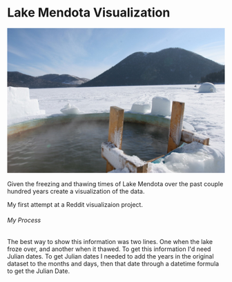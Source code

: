 # Lake Mendota Visualization
![Frozen Lake](Images/FrozenLake.jpeg)

Given the freezing and thawing times of Lake Mendota over the past couple hundred years create a visualization of the data.

My first attempt at a Reddit visualizaion project.

###### My Process
The best way to show this information was two lines. One when the lake froze over, and another when it thawed. To get this information I'd need Julian dates. To get Julian dates I needed to add the years in the original dataset to the months and days, then that date through a datetime formula to get the Julian Date. 